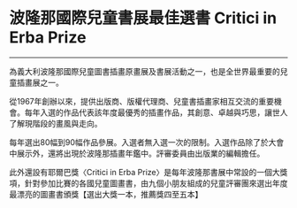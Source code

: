 # 波隆那國際兒童書展最佳選書 Critici in Erba Prize
---
為義大利波隆那國際兒童圖書插畫原畫展及書展活動之一，也是全世界最重要的兒童插畫展之一。

從1967年創辦以來，提供出版商、版權代理商、兒童書插畫家相互交流的重要機會。每年入選的作品代表該年度最優秀的插畫作品，其創意、卓越與巧思，讓世人了解現階段的畫風與走向。

每年選出80幅到90幅作品參展。入選者無入選一次的限制。入選作品除了於大會中展示外，還將出現於波隆那插畫年鑑中。評審委員由出版業的編輯擔任。

此外還設有耶爾巴獎〈Critici in Erba Prize〉是每年波隆那書展中常設的一個大獎項，針對參加比賽的各國兒童圖畫書，由九個小朋友組成的兒童評審團來選出年度最漂亮的圖畫書頒獎【選出大獎一本，推薦獎四至五本】
